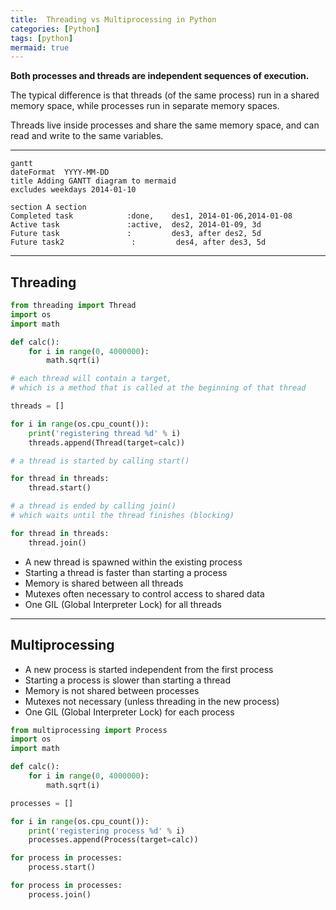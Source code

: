```yaml
---
title:  Threading vs Multiprocessing in Python
categories: [Python]
tags: [python]
mermaid: true
---
```


**Both processes and threads are independent sequences of execution.**

The typical difference is that threads (of the same process) run in a shared memory space, while processes run in separate memory spaces.

Threads live inside processes and share the same memory space, and can read and write to the same variables.

---

```mermaid
gantt
dateFormat  YYYY-MM-DD
title Adding GANTT diagram to mermaid
excludes weekdays 2014-01-10

section A section
Completed task            :done,    des1, 2014-01-06,2014-01-08
Active task               :active,  des2, 2014-01-09, 3d
Future task               :         des3, after des2, 5d
Future task2               :         des4, after des3, 5d
```

---

## Threading

```python
from threading import Thread
import os
import math

def calc():
	for i in range(0, 4000000):
		math.sqrt(i)

# each thread will contain a target,
# which is a method that is called at the beginning of that thread

threads = []

for i in range(os.cpu_count()):
	print('registering thread %d' % i)
	threads.append(Thread(target=calc))

# a thread is started by calling start()    

for thread in threads:
	thread.start()

# a thread is ended by calling join()
# which waits until the thread finishes (blocking)

for thread in threads:
	thread.join()
```
- A new thread is spawned within the existing process
- Starting a thread is faster than starting a process
- Memory is shared between all threads
- Mutexes often necessary to control access to shared data
- One GIL (Global Interpreter Lock) for all threads

---

## Multiprocessing

- A new process is started independent from the first process
- Starting a process is slower than starting a thread
- Memory is not shared between processes
- Mutexes not necessary (unless threading in the new process)
- One GIL (Global Interpreter Lock) for each process

```python
from multiprocessing import Process
import os
import math

def calc():
	for i in range(0, 4000000):
		math.sqrt(i)

processes = []

for i in range(os.cpu_count()):
	print('registering process %d' % i)
	processes.append(Process(target=calc))

for process in processes:
	process.start()

for process in processes:
	process.join()
```
